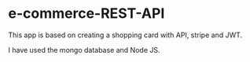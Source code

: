 # e-commerce-REST-API

This app is based on creating a shopping card with API, stripe and JWT.

I have used the mongo database and Node JS.
